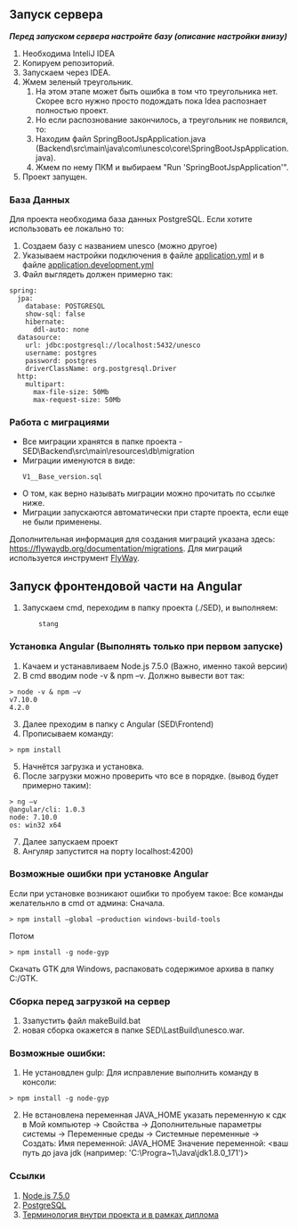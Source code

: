 ## Запуск сервера

***Перед запуском сервера настройте базу (описание настройки внизу)***

1. Необходима InteliJ IDEA
2. Копируем репозиторий.
3. Запускаем через IDEA.
4. Жмем зеленый треугольник.
	1. На этом этапе может быть ошибка в том что треугольника нет. Скорее всго нужно просто подождать пока Idea распознает полностью проект.
	2. Но если распознование закончилось, а треугольник не появился, то:
	3. Находим файл SpringBootJspApplication.java (Backend\src\main\java\com\unesco\core\SpringBootJspApplication.java).
	4. Жмем по нему ПКМ и выбираем "Run 'SpringBootJspApplication'".
5. Проект запущен.

### База Данных

Для проекта необходима база данных PostgreSQL. Если хотите использовать ее локально то:

1. Создаем базу с названием unesco (можно другое)
2. Указываем настройки подключения в файле [application.yml](Backend\src\main\resources\application.development.yml) и в файле
[application.development.yml](Backend\src\main\resources\application.yml)
3. Файл выглядеть должен примерно так:
```
spring:
  jpa:
    database: POSTGRESQL
    show-sql: false
    hibernate:
      ddl-auto: none
  datasource:
    url: jdbc:postgresql://localhost:5432/unesco
    username: postgres
    password: postgres
    driverClassName: org.postgresql.Driver
  http:
    multipart:
      max-file-size: 50Mb
      max-request-size: 50Mb
```

### Работа с миграциями

- Все миграции хранятся в папке проекта - SED\Backend\src\main\resources\db\migration
- Миграции именуются в виде:
   ```
   V1__Base_version.sql
   ```
- О том, как верно называть миграции можно прочитать по ссылке ниже.
- Миграции запускаются автоматически при старте проекта, если еще не были применены.

Дополнительная информация для создания миграций указана здесь: https://flywaydb.org/documentation/migrations.
Для миграций используется инструмент [FlyWay](https://flywaydb.org/).

## Запуск фронтендовой части на Angular
 1. Запускаем cmd, переходим в папку проекта (./SED), и выполняем:
    ```
        stang
    ```

### Установка Angular (Выполнять только при первом запуске)

1. Качаем и устанавливаем Node.js 7.5.0 (Важно, именно такой версии)
2. В cmd вводим node -v & npm –v. Должно вывести вот так:
```aidl
> node -v & npm –v
v7.10.0
4.2.0
```
3. Далее преходим в папку с Angular (SED\Frontend)
4. Прописываем команду:
```aidl
> npm install
```
5. Начнётся загрузка и установка.
6. После загрузки можно проверить что все в порядке. (вывод будет примерно таким):
```aidl
> ng –v
@angular/cli: 1.0.3
node: 7.10.0
os: win32 x64
```
7. Далее запускаем проект
8. Ангуляр запустится на порту localhost:4200)

### Возможные ошибки при установке Angular

Если при установке возникают ошибки то пробуем такое:
Все команды желательнло в cmd от админа:
Сначала.
```aidl
> npm install —global —production windows-build-tools 
```
Потом
```aidl
> npm install -g node-gyp 
```
Скачать GTK для Windows, распаковать содержимое архива в папку C:/GTK.

### Сборка перед загрузкой на сервер

1. Ззапустить файл makeBuild.bat
2. новая сборка окажется в папке SED\LastBuild\unesco.war.

### Возможные ошибки:

1. Не установдлен gulp:
 Для исправление выполнить команду в консоли:
 ```aidl
 > npm install -g node-gyp 
 ```

2. Не встановлена переменная JAVA_HOME указать переменную к сдк в Мой компьютер -> Свойства -> Дополнительные параметры системы -> Переменные среды -> Системные переменные -> Создать:
Имя переменной: JAVA_HOME
Значение переменной: <ваш путь до java jdk (например: 'C:\Progra~1\Java\jdk1.8.0_171')>


### Ссылки
1. [Node.js 7.5.0](https://nodejs.org/en/download/releases/)
2. [PostgreSQL](https://www.openscg.com/bigsql/postgresql/installers/)
3. [Терминология внутри проекта и в рамках диплома](https://docs.google.com/document/d/1W4wgcB6TIVwtqD4uvjvx68ElTZ8ADfEWJCAs22TjwkE/edit)
